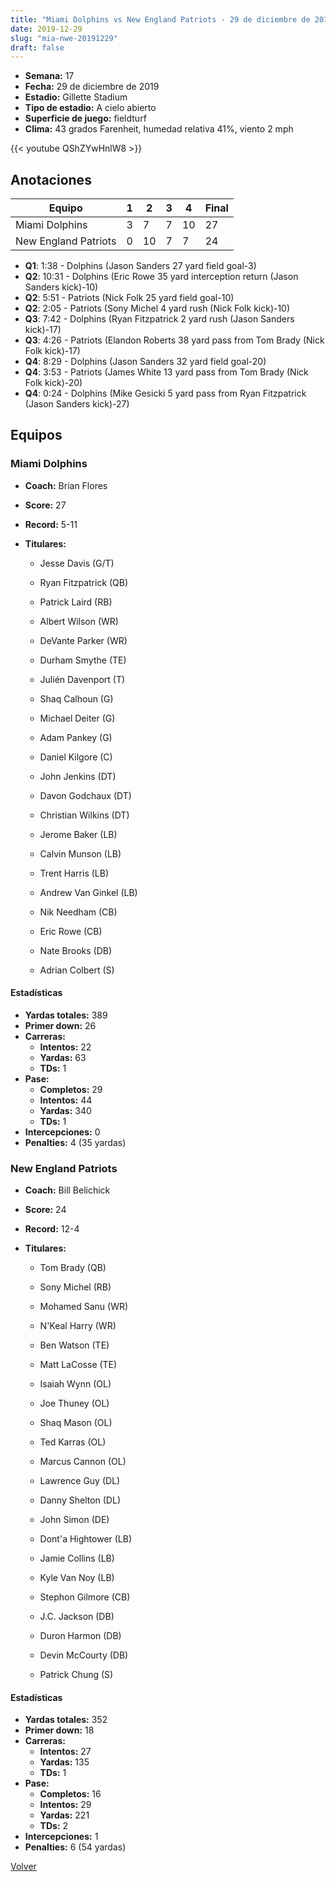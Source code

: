 ```yaml
---
title: "Miami Dolphins vs New England Patriots - 29 de diciembre de 2019"
date: 2019-12-29
slug: "mia-nwe-20191229"
draft: false
---
```


- **Semana:** 17
- **Fecha:** 29 de diciembre de 2019
- **Estadio:** Gillette Stadium
- **Tipo de estadio:** A cielo abierto
- **Superficie de juego:** fieldturf
- **Clima:** 43 grados Farenheit, humedad relativa 41%, viento 2 mph


{{< youtube QShZYwHnlW8 >}}


## Anotaciones
| Equipo | 1 | 2 | 3 | 4 | Final |
|--------|---|---|---|---|-------|
| Miami Dolphins  | 3 | 7 | 7 | 10  | 27 |
| New England Patriots  | 0 | 10 | 7 | 7  | 24 |
- **Q1**: 1:38 - Dolphins (Jason Sanders 27 yard field goal-3)
- **Q2**: 10:31 - Dolphins (Eric Rowe 35 yard interception return (Jason Sanders kick)-10)
- **Q2**: 5:51 - Patriots (Nick Folk 25 yard field goal-10)
- **Q2**: 2:05 - Patriots (Sony Michel 4 yard rush (Nick Folk kick)-10)
- **Q3**: 7:42 - Dolphins (Ryan Fitzpatrick 2 yard rush (Jason Sanders kick)-17)
- **Q3**: 4:26 - Patriots (Elandon Roberts 38 yard pass from Tom Brady (Nick Folk kick)-17)
- **Q4**: 8:29 - Dolphins (Jason Sanders 32 yard field goal-20)
- **Q4**: 3:53 - Patriots (James White 13 yard pass from Tom Brady (Nick Folk kick)-20)
- **Q4**: 0:24 - Dolphins (Mike Gesicki 5 yard pass from Ryan Fitzpatrick (Jason Sanders kick)-27)


## Equipos


### Miami Dolphins
* **Coach:** Brian Flores
* **Score:** 27
* **Record:** 5-11
* **Titulares:** 

  * Jesse Davis (G/T) 

  * Ryan Fitzpatrick (QB) 

  * Patrick Laird (RB) 

  * Albert Wilson (WR) 

  * DeVante Parker (WR) 

  * Durham Smythe (TE) 

  * Julién Davenport (T) 

  * Shaq Calhoun (G) 

  * Michael Deiter (G) 

  * Adam Pankey (G) 

  * Daniel Kilgore (C) 

  * John Jenkins (DT) 

  * Davon Godchaux (DT) 

  * Christian Wilkins (DT) 

  * Jerome Baker (LB) 

  * Calvin Munson (LB) 

  * Trent Harris (LB) 

  * Andrew Van Ginkel (LB) 

  * Nik Needham (CB) 

  * Eric Rowe (CB) 

  * Nate Brooks (DB) 

  * Adrian Colbert (S) 

#### Estadísticas
* **Yardas totales:** 389
* **Primer down:** 26
* **Carreras:**
  * **Intentos:** 22
  * **Yardas:** 63
  * **TDs:** 1
* **Pase:**
  * **Completos:** 29
  * **Intentos:** 44
  * **Yardas:** 340
  * **TDs:** 1
* **Intercepciones:** 0
* **Penalties:** 4 (35 yardas)

### New England Patriots
* **Coach:** Bill Belichick
* **Score:** 24
* **Record:** 12-4
* **Titulares:** 

  * Tom Brady (QB) 

  * Sony Michel (RB) 

  * Mohamed Sanu (WR) 

  * N'Keal Harry (WR) 

  * Ben Watson (TE) 

  * Matt LaCosse (TE) 

  * Isaiah Wynn (OL) 

  * Joe Thuney (OL) 

  * Shaq Mason (OL) 

  * Ted Karras (OL) 

  * Marcus Cannon (OL) 

  * Lawrence Guy (DL) 

  * Danny Shelton (DL) 

  * John Simon (DE) 

  * Dont'a Hightower (LB) 

  * Jamie Collins (LB) 

  * Kyle Van Noy (LB) 

  * Stephon Gilmore (CB) 

  * J.C. Jackson (DB) 

  * Duron Harmon (DB) 

  * Devin McCourty (DB) 

  * Patrick Chung (S) 

#### Estadísticas
* **Yardas totales:** 352
* **Primer down:** 18
* **Carreras:**
  * **Intentos:** 27
  * **Yardas:** 135
  * **TDs:** 1
* **Pase:**
  * **Completos:** 16
  * **Intentos:** 29
  * **Yardas:** 221
  * **TDs:** 2
* **Intercepciones:** 1
* **Penalties:** 6 (54 yardas)


[Volver](/historia/2019)
